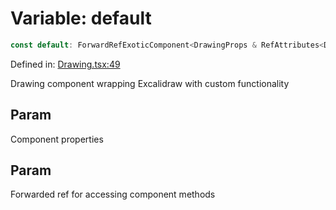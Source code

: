 # Variable: default

```ts
const default: ForwardRefExoticComponent<DrawingProps & RefAttributes<DrawingHandle>>;
```

Defined in: [Drawing.tsx:49](https://github.com/Capstone-Projects-2025-Fall/project-001-sketch2screen/blob/8c59e38046a6d7468c87cefbc528234a59134c77/frontend/src/App/Drawing.tsx#L49)

Drawing component wrapping Excalidraw with custom functionality

## Param

Component properties

## Param

Forwarded ref for accessing component methods
